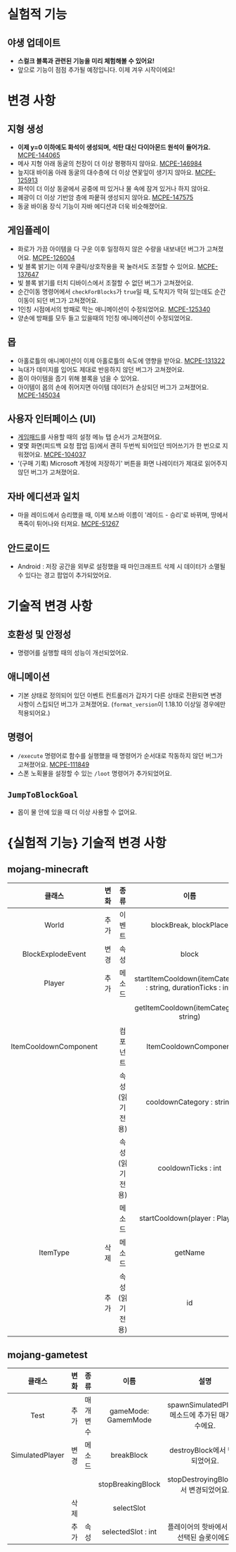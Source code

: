 실험적 기능
=

야생 업데이트
-
* **스컬크 블록과 관련된 기능을 미리 체험해볼 수 있어요!**
* 앞으로 기능이 점점 추가될 예정입니다. 이제 겨우 시작이에요!

변경 사항
=

지형 생성
-
* **이제 y=0 이하에도 화석이 생성되며, 석탄 대신 다이아몬드 원석이 들어가요.** [MCPE-144065](../BUG)
* 메사 지형 아래 동굴의 천장이 더 이상 평평하지 않아요. [MCPE-146984](../BUG)
* 늪지대 바이옴 아래 동굴의 대수층에 더 이상 연꽃잎이 생기지 않아요. [MCPE-125913](../BUG)
* 화석이 더 이상 동굴에서 공중에 떠 있거나 물 속에 잠겨 있거나 하지 않아요.
* 폐광이 더 이상 기반암 층에 파뭍혀 생성되지 않아요. [MCPE-147575](../BUG)
* 동굴 바이옴 장식 기능이 자바 에디션과 더욱 비슷해졌어요.

게임플레이
-
* 화로가 가끔 아이템을 다 구운 이후 일정하지 않은 수량을 내보내던 버그가 고쳐졌어요. [MCPE-126004](../BUG)
* 빛 블록 밝기는 이제 우클릭/상호작용을 꾹 눌러서도 조절할 수 있어요. [MCPE-137647](../BUG)
* 빛 블록 밝기를 터치 디바이스에서 조절할 수 없던 버그가 고쳐졌어요.
* 순간이동 명령어에서 `checkForBlocks`가 `true`일 때, 도착지가 막혀 있는데도 순간이동이 되던 버그가 고쳐졌어요.
* 1인칭 시점에서의 방패로 막는 애니메이션이 수정되었어요. [MCPE-125340](../BUG)
* 양손에 방패를 모두 들고 있을때의 1인칭 에니메이션이 수정되었어요.

몹
-
* 아홀로틀의 애니메이션이 이제 아홀로틀의 속도에 영향을 받아요. [MCPE-131322](../BUG)
* 늑대가 데미지를 입어도 제대로 반응하지 않던 버그가 고쳐졌어요.
* 몹이 아이템을 줍기 위해 블록을 넘을 수 있어요.
* 아이템이 몹의 손에 쥐어지면 아이템 데이터가 손상되던 버그가 고쳐졌어요. [MCPE-145034](../BUG)

사용자 인터페이스 (UI)
-
* [게임패드](Gamepad%20bumpers)를 사용할 때의 설정 메뉴 탭 순서가 고쳐졌어요.
* 몇몇 화면(피드백 요청 팝업 등)에서 괜히 두번씩 되어있던 띄어쓰기가 한 번으로 지워졌어요. [MCPE-104037](../BUG)
* '(구매 기록) Microsoft 계정에 저장하기' 버튼을 화면 나레이터가 제대로 읽어주지 않던 버그가 고쳐졌어요.

자바 에디션과 일치
-
* 마을 레이드에서 승리했을 때, 이제 보스바 이름이 '레이드 - 승리'로 바뀌며, 땅에서 폭죽이 튀어나와 터져요. [MCPE-51267](../BUG)

안드로이드
-
* Android : 저장 공간을 외부로 설정했을 때 마인크래프트 삭제 시 데이터가 소멸될 수 있다는 경고 팝업이 추가되었어요.

기술적 변경 사항
=

호환성 및 안정성
-
* 명령어를 실행할 때의 성능이 개선되었어요.

애니메이션
-
* 기본 상태로 정의되어 있던 이벤트 컨트롤러가 갑자기 다른 상태로 전환되면 변경 사항이 스킵되던 버그가 고쳐졌어요. (`format_version`이 1.18.10 이상일 경우에만 적용되어요.)

명령어
-
* `/execute` 명령어로 함수를 실행했을 때 명령어가 순서대로 작동하지 않던 버그가 고쳐졌어요. [MCPE-111849](../BUG)
* 스폰 노획물을 설정할 수 있는 `/loot` 명령어가 추가되었어요.

`JumpToBlockGoal`
-
* 몹이 물 안에 있을 때 더 이상 사용할 수 없어요.

{실험적 기능} 기술적 변경 사항
=

mojang-minecraft
-

|클래스|변화|종류|이름|설명|
|:-:|:-:|:-:|:-:|:-:|
|World|추가|이벤트|blockBreak, blockPlace|플레이어가 블록을 설치하거나 파괴할 때 발생합니다.|
|BlockExplodeEvent|변경|속성|block|`destroyedBlock`에서 변경되었어요.|
|Player|추가|메소드|startItemCooldown(itemCategory : string, durationTicks : int)|아이템 카테고리(`ender_pearl` 등)의 쿨타임을 주어진 시간(틱 단위)만큼 재설정해요.|
||||getItemCooldown(itemCategory : string)|주어진 아이템 카테고리의 현재 플레이어에게 남은 쿨타임을 반환해요. 쿨타임이 없다면 0이에요.|
|ItemCooldownComponent||컴포넌트|ItemCooldownComponent|item.getComponent("minecraft:cooldown")으로 불러올 수 있어요.|
|||속성 (읽기 전용)|cooldownCategory : string|이 아이템의 쿨다운 카테고리에요.|
|||속성 (읽기 전용)|cooldownTicks : int|이 아이템의 남은 쿨다운 시간(틱 단위)이에요.|
|||메소드|startCooldown(player : Player)|이 아이템에 쿨다운이 설정되어 있다면, 주어진 플레이어에게 쿨다운 타이머를 시작해요.|
|ItemType|삭제|메소드|getName||
||추가|속성 (읽기 전용)|id||

mojang-gametest
-

|클래스|변화|종류|이름|설명|
|:-:|:-:|:-:|:-:|:-:|
|Test|추가|매개 변수|gameMode: GamemMode|spawnSimulatedPlayer 메소드에 추가된 매개 변수에요.|
|SimulatedPlayer|변경|메소드|breakBlock|destroyBlock에서 변경되었어요.|
||||stopBreakingBlock|stopDestroyingBlock에서 변경되었어요.|
||삭제||selectSlot||
||추가|속성|selectedSlot : int|플레이어의 핫바에서 현재 선택된 슬롯이에요.|